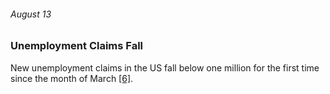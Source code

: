 ###### August 13

### Unemployment Claims Fall

New unemployment claims in the US fall below one million for the first time since the month of March [[6]](https://www.thinkglobalhealth.org/article/updated-timeline-coronavirus). 